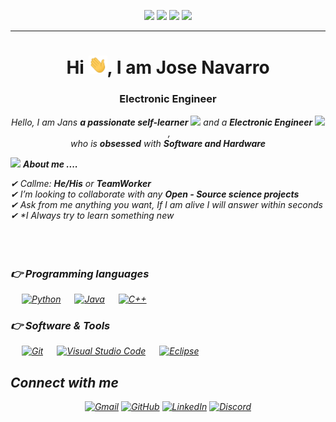  </p>
 <p align="center">
<img src="https://img.shields.io/badge/Age-24-orange" />
  <img src="https://img.shields.io/badge/Focus-Dev%20Hardware-orange" />
  <img src="https://img.shields.io/badge/Lives-Colombia-orange" />
  <img src="https://img.shields.io/badge/Languages-English%20%26%20Espanish-orange" />
</p>
<hr>
<h1 align="center">Hi <img src="https://raw.githubusercontent.com/ABSphreak/ABSphreak/master/gifs/Hi.gif" width="30px">, I am Jose Navarro </h1>
<h3 align="center">Electronic Engineer</h3>

<p align="center">
  <em>
    Hello, I am Jans <b>a passionate self-learner</b> <img src="https://github.com/TheDudeThatCode/TheDudeThatCode/blob/master/Assets/Developer.gif" width="30px"> and a <b>Electronic Engineer</b>&nbsp;<img src="https://github.com/TheDudeThatCode/TheDudeThatCode/blob/master/Assets/Designer.gif" width="36px">&nbsp,<br>who is <b>obsessed</b>
    with <b>Software and Hardware</b>

<img src="https://media.giphy.com/media/iY8CRBdQXODJSCERIr/giphy.gif" width="30px">&nbsp;***About me ....***

✔ Callme: ***He/His*** or ***TeamWorker***  <br>
✔ I’m looking to collaborate with any **Open - Source science projects**<br>
✔ Ask from me anything you want, If I am alive I will answer within seconds<br>
✔ *I Always try to learn something new <br><br><br><br>

### 👉 Programming languages

<p>
  &emsp;
    <a href="#"><img alt="Python" src="https://img.shields.io/badge/python-3670A0?style=for-the-badge&logo=python&logoColor=ffdd54"></a>
  &emsp;
    <a href="#"><img alt="Java" src="https://img.shields.io/badge/java-%23ED8B00.svg?style=for-the-badge&logo=java&logoColor=white"></a>
  &emsp;
    <a href="#"><img alt="C++" src="https://img.shields.io/badge/c++-%2300599C.svg?style=for-the-badge&logo=c%2B%2B&logoColor=white"></a>

 ### 👉 Software & Tools
<p>
  &emsp;
    <a href="#"><img alt="Git" src="https://img.shields.io/badge/Git-F05032?style=for-the-badge&logo=git&logoColor=white"></a>
  &emsp;
    <a href="#"><img alt="Visual Studio Code" src="https://img.shields.io/badge/Visual_Studio_Code-0078D4?style=for-the-badge&logo=visual%20studio%20code&logoColor=white"></a>
  &emsp;
    <a href="#"><img alt="Eclipse" src="https://img.shields.io/badge/Eclipse-FE7A16.svg?style=for-the-badge&logo=Eclipse&logoColor=white"></a>

 
## <picture>  </picture> Connect with me
<p align="center">
	<a href="mailto:joseants.navarro@gmail.com"><img img src="https://img.shields.io/badge/Gmail-D14836?style=for-the-badge&logo=gmail&logoColor=white" alt="Gmail"/></a>
	<a href="https://github.com/JansN0"><img src="https://img.shields.io/badge/GitHub-100000?style=for-the-badge&logo=github&logoColor=white" alt="GitHub"/></a>
  <a href="https://www.linkedin.com/in/jose-antonio-navarro-severiche-41b2202b4/"><img src="https://img.shields.io/badge/LinkedIn-0077B5?style=for-the-badge&logo=linkedin&logoColor=white" alt="LinkedIn"></a>
  <a href="https://discord.gg/ShqDQKztqq"><img src="https://img.shields.io/badge/Discord-7289DA?style=for-the-badge&logo=discord&logoColor=white" alt="Discord"></a>
  
</p>

